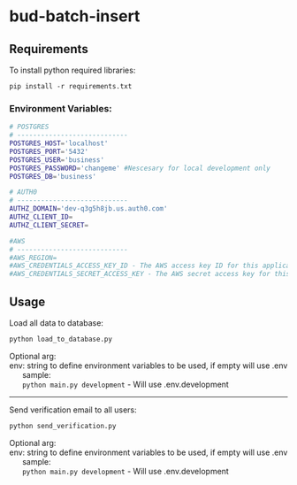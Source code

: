 # bud-batch-insert

## Requirements
To install python required libraries:
```
pip install -r requirements.txt
```
### Environment Variables:

```bash
# POSTGRES
# ----------------------------
POSTGRES_HOST='localhost'
POSTGRES_PORT='5432'
POSTGRES_USER='business'
POSTGRES_PASSWORD='changeme' #Nescesary for local development only
POSTGRES_DB='business'

# AUTH0
# ----------------------------
AUTHZ_DOMAIN='dev-q3g5h8jb.us.auth0.com'
AUTHZ_CLIENT_ID=
AUTHZ_CLIENT_SECRET=

#AWS
# ----------------------------
#AWS_REGION=
#AWS_CREDENTIALS_ACCESS_KEY_ID - The AWS access key ID for this application
#AWS_CREDENTIALS_SECRET_ACCESS_KEY - The AWS secret access key for this application
```

## Usage

Load all data to database:
```bash
python load_to_database.py
```

Optional arg:  
env: string to define environment variables to be used, if empty will use .env  
&nbsp;&nbsp;&nbsp;&nbsp;&nbsp;&nbsp;sample:  
&nbsp;&nbsp;&nbsp;&nbsp;&nbsp;&nbsp;`python main.py development` - Will use .env.development

----
Send verification email to all users:
```bash
python send_verification.py
```

Optional arg:  
env: string to define environment variables to be used, if empty will use .env  
&nbsp;&nbsp;&nbsp;&nbsp;&nbsp;&nbsp;sample:  
&nbsp;&nbsp;&nbsp;&nbsp;&nbsp;&nbsp;`python main.py development` - Will use .env.development
